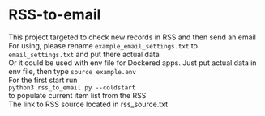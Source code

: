 # RSS-to-email
This project targeted to check new records in RSS and then send an email  
For using, please rename ```example_email_settings.txt``` to ```email_settings.txt``` and put there actual data  
Or it could be used with env file for Dockered apps. Just put actual data in env file, then type ```source example.env```  
For the first start run  
```python3 rss_to_email.py --coldstart```  
to populate current item list from the RSS  
The link to RSS source located in rss_source.txt  
